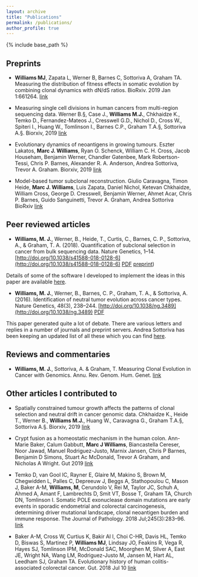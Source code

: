 ```yaml
---
layout: archive
title: "Publications"
permalink: /publications/
author_profile: true
---
```

{% include base_path %}

## Preprints
* **Williams MJ**, Zapata L, Werner B, Barnes C, Sottoriva A, Graham TA. Measuring the distribution of fitness effects in somatic evolution by combining clonal dynamics with dN/dS ratios. BioRxiv. 2019 Jan 1:661264. [link](https://www.biorxiv.org/content/10.1101/661264v1.abstract)

* Measuring single cell divisions in human cancers from multi-region sequencing data. Werner B.§, Case J., **Williams M.J.**, Chkhaidze K., Temko D., Fernandez-Mateos J., Cresswell G.D., Nichol D., Cross W., Spiteri I., Huang W., Tomlinson I., Barnes C.P., Graham T.A.§, Sottoriva A.§. Biorxiv, 2019 [link](https://www.biorxiv.org/content/10.1101/560243v1)
* Evolutionary dynamics of neoantigens in growing tumours. Eszter Lakatos, **Marc J. Williams**, Ryan O. Schenck, William C. H. Cross,  Jacob Househam, Benjamin Werner, Chandler Gatenbee, Mark Robertson-Tessi, Chris P. Barnes,  Alexander R. A. Anderson, Andrea Sottoriva, Trevor A. Graham. Biorxiv, 2019 [link](https://www.biorxiv.org/content/10.1101/536433v1)
* Model-based tumor subclonal reconstruction. Giulio Caravagna, Timon Heide, **Marc J. Williams**, Luis Zapata, Daniel Nichol, Ketevan Chkhaidze, William Cross, George D. Cresswell, Benjamin Werner, Ahmet Acar, Chris P. Barnes, Guido Sanguinetti, Trevor A. Graham, Andrea Sottoriva BioRxiv [link](https://www.biorxiv.org/content/10.1101/586560v1.abstract)

## Peer reviewed articles
* **Williams, M. J.**, Werner, B., Heide, T., Curtis, C., Barnes, C. P., Sottoriva, A., & Graham, T. A. (2018). Quantification of subclonal selection in cancer from bulk sequencing data. Nature Genetics, 1–14. [http://doi.org/10.1038/s41588-018-0128-6](http://doi.org/10.1038/s41588-018-0128-6) [PDF](https://marcjwilliams1.github.io/files/ng2018.pdf) [preprint](http://doi.org/10.1101/096305))

Details of some of the software I developed to implement the ideas in this paper are available [here](https://marcjwilliams1.github.io/quantifying-selection).

* **Williams, M. J.**, Werner, B., Barnes, C. P., Graham, T. A., & Sottoriva, A. (2016). Identification of neutral tumor evolution across cancer types. Nature Genetics, 48(3), 238–244. [http://doi.org/10.1038/ng.3489](http://doi.org/10.1038/ng.3489) [PDF](https://marcjwilliams1.github.io/files/ng2016.pdf)

This paper generated quite a lot of debate. There are various letters and replies in a number of journals and preprint servers. Andrea Sottoriva has been keeping an updated list of all these which you can find [here](http://www.sottorivalab.org/neutral-evolution-debate.html).

## Reviews and commentaries
* **Williams, M. J.**, Sottoriva, A. & Graham, T. Measuring Clonal Evolution in Cancer with Genomics. Annu. Rev. Genom. Hum. Genet. [link](https://www.annualreviews.org/doi/abs/10.1146/annurev-genom-083117-021712)


## Other articles I contributed to
* Spatially constrained tumour growth affects the patterns of clonal selection and neutral drift in cancer genomic data. Chkhaidze K., Heide T., Werner B., **Williams M.J.**, Huang W., Caravagna G., Graham T.A.§, Sottoriva A.§. Biorxiv, 2019 [link](https://www.biorxiv.org/content/10.1101/544536v2)

* Crypt fusion as a homeostatic mechanism in the human colon. Ann-Marie Baker, Calum Gabbutt, **Marc J Williams**, Biancastella Cereser, Noor Jawad, Manuel Rodriguez-Justo, Marnix Jansen, Chris P Barnes, Benjamin D Simons, Stuart Ac McDonald, Trevor A Graham, and Nicholas A Wright. Gut 2019 [link](https://journals.plos.org/ploscompbiol/article?id=10.1371/journal.pcbi.1007243)

* Temko D, van Gool IC, Rayner E, Glaire M, Makino S, Brown M, Chegwidden L, Palles C, Depreeuw J, Beggs A, Stathopoulou C, Mason J, Baker A-M, **Williams, M**, Cerundolo V, Rei M, Taylor JC, Schuh A, Ahmed A, Amant F, Lambrechts D, Smit VT, Bosse T, Graham TA, Church DN, Tomlinson I. Somatic POLE exonuclease domain mutations are early events in sporadic endometrial and colorectal carcinogenesis, determining driver mutational landscape, clonal neoantigen burden and immune response. The Journal of Pathology. 2018 Jul;245(3):283–96. [link](https://www.google.co.uk/search?hl=en&q=Somatic+POLE+exonuclease+domain+mutations+are+early+events+in+sporadic+endometrial+and+colorectal+carcinogenesis%2C+determining+driver+mutational+landscape%2C+clonal+neoantigen+burden+and+immune+response.&meta=&rlz=1I7SNYS_en)

* Baker A-M, Cross W, Curtius K, Bakir Al I, Choi C-HR, Davis HL, Temko D, Biswas S, Martinez P, **Williams MJ**, Lindsay JO, Feakins R, Vega R, Hayes SJ, Tomlinson IPM, McDonald SAC, Moorghen M, Silver A, East JE, Wright NA, Wang LM, Rodriguez-Justo M, Jansen M, Hart AL, Leedham SJ, Graham TA. Evolutionary history of human colitis-associated colorectal cancer. Gut. 2018 Jul 10 [link](https://gut.bmj.com/content/early/2018/07/10/gutjnl-2018-316191)
